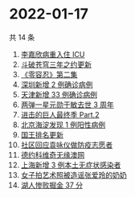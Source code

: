 # 2022-01-17

共 14 条

<!-- BEGIN ZHIHUSEARCH -->
<!-- 最后更新时间 Mon Jan 17 2022 01:17:51 GMT+0800 (China Standard Time) -->
1. [李嘉欣病重入住 ICU](https://www.zhihu.com/search?q=李嘉欣)
1. [斗破苍穹三年之约更新](https://www.zhihu.com/search?q=斗破苍穹三年之约)
1. [《零容忍》第二集](https://www.zhihu.com/search?q=零容忍)
1. [深圳新增 2 例确诊病例](https://www.zhihu.com/search?q=深圳疫情)
1. [天津新增 33 例确诊病例](https://www.zhihu.com/search?q=天津疫情)
1. [两弹一星元勋于敏去世 3 周年](https://www.zhihu.com/search?q=于敏去世3周年)
1. [进击的巨人最终季 Part.2](https://www.zhihu.com/search?q=进击的巨人)
1. [北京海淀发现 1 例阳性病例](https://www.zhihu.com/search?q=北京疫情)
1. [国王排名更新](https://www.zhihu.com/search?q=国王排名)
1. [社区回应袁咏仪做防疫志愿者](https://www.zhihu.com/search?q=袁咏仪)
1. [德约科维奇无缘澳网](https://www.zhihu.com/search?q=德约科维奇)
1. [上海新增 3 例本土无症状感染者](https://www.zhihu.com/search?q=上海疫情)
1. [女子拍艺术照被造谣张爱玲的奶奶](https://www.zhihu.com/search?q=张爱玲奶奶)
1. [湖人惨败掘金 37 分](https://www.zhihu.com/search?q=湖人)
<!-- END ZHIHUSEARCH -->
